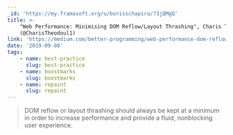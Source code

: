 ```yaml
---
_id: 'https://my.framasoft.org/u/borisschapira/?3jQMgQ'
title: >-
    "Web Performance: Minimising DOM Reflow/Layout Thrashing", Charis Theodoulou
    (@CharisTheodoul1)
link: 'https://medium.com/better-programming/web-performance-dom-reflow-76ac7c4d2d4f'
date: '2019-09-08'
tags:
    - name: best-practice
      slug: best-practice
    - name: boostmarks
      slug: boostmarks
    - name: repaint
      slug: repaint
---
```


<div class="markdown"><blockquote>
<p>DOM reflow or layout thrashing should always be kept at a minimum in order to increase performance and provide a fluid, nonblocking user experience.
</p>
</blockquote></div>
